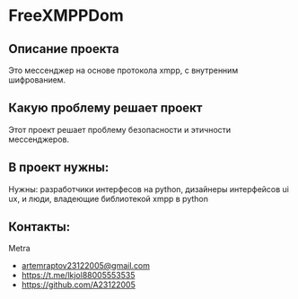 # FreeXMPPDom
## Описание проекта
Это мессенджер на основе протокола xmpp, с внутренним шифрованием. 
## Какую проблему решает проект
Этот проект решает проблему безопасности и этичности мессенджеров.
## В проект нужны:
Нужны: разработчики интерфесов на python, дизайнеры интерфейсов ui ux, и люди, владеющие библиотекой xmpp в python
## Контакты:
Metra
* artemraptov23122005@gmail.com
* https://t.me/lkjol88005553535	
* https://github.com/A23122005
